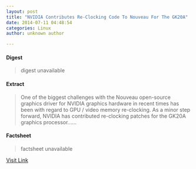 ```yaml
---
layout: post
title: "NVIDIA Contributes Re-Clocking Code To Nouveau For The GK20A"
date: 2014-07-11 04:48:54
categories: Linux
author: unknown author

---
```



#### Digest
>digest unavailable

#### Extract
>One of the biggest challenges with the Nouveau open-source graphics driver for NVIDIA graphics hardware in recent times has been with regard to GPU / video memory re-clocking. As a minor step forward, NVIDIA has contributed re-clocking patches for the GK20A graphics processor......

#### Factsheet
>factsheet unavailable

[Visit Link](http://www.phoronix.com/vr.php?view=MTczOTg)


